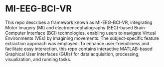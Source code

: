 # MI-EEG-BCI-VR
This repo describes a framework known as MI-EEG-BCI-VR, integrating Motor Imagery (MI) and electroencephalography (EEG)-based Brain-Computer Interface (BCI) technologies, enabling users to navigate Virtual Environments (VEs) by imagining movements. The subject-specific feature extraction approach was employed.
To enhance user-friendliness and facilitate easy interaction, this repo contains interactive MATLAB-based Graphical User Interfaces (GUIs) for data acquisition, processing, visualization, and running tasks.
